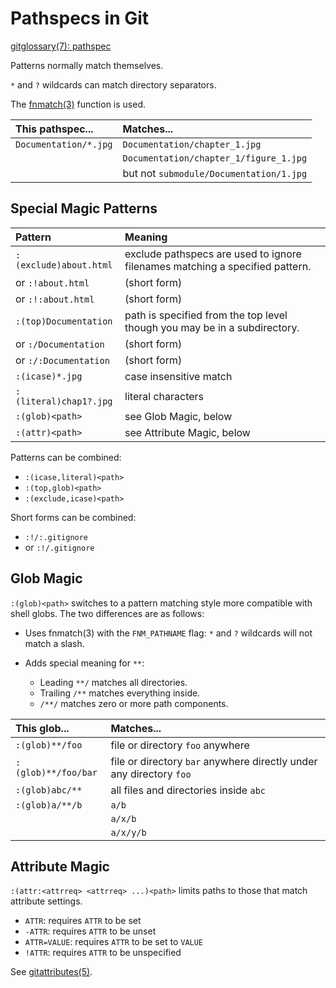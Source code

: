 # Pathspecs in Git

[gitglossary(7): pathspec](https://git-scm.com/docs/gitglossary.html#def_pathspec)

Patterns normally match themselves.

`*` and `?` wildcards can match directory separators.

The [fnmatch(3)](http://man7.org/linux/man-pages/man3/fnmatch.3.html) function is used.

| This pathspec...      | Matches...                              |
|:----------------------|:----------------------------------------|
| `Documentation/*.jpg` | `Documentation/chapter_1.jpg`           |
|                       | `Documentation/chapter_1/figure_1.jpg`  |
|                       | but not `submodule/Documentation/1.jpg` |

## Special Magic Patterns

| Pattern                | Meaning                                                                      |
|:-----------------------|:-----------------------------------------------------------------------------|
| `:(exclude)about.html` | exclude pathspecs are used to ignore filenames matching a specified pattern. |
| or `:!about.html`      | (short form) |
| or `:!:about.html`     | (short form) |
| `:(top)Documentation`  | path is specified from the top level though you may be in a subdirectory.    |
| or `:/Documentation`   | (short form) |
| or `:/:Documentation`  | (short form) |
| `:(icase)*.jpg`        | case insensitive match                                                       |
| `:(literal)chap1?.jpg` | literal characters                                                           |
| `:(glob)<path>`        | see Glob Magic, below                                                        |
| `:(attr)<path>`        | see Attribute Magic, below                                                   |

Patterns can be combined:

-   `:(icase,literal)<path>`
-   `:(top,glob)<path>`
-   `:(exclude,icase)<path>`

Short forms can be combined:

-   `:!/:.gitignore`
-   or `:!/.gitignore`

## Glob Magic

`:(glob)<path>` switches to a pattern matching style more compatible
with shell globs.  The two differences are as follows:

-   Uses fnmatch(3) with the `FNM_PATHNAME` flag: `*` and `?`
    wildcards will not match a slash.

-   Adds special meaning for `**`:

    -   Leading `**/` matches all directories.
    -   Trailing `/**` matches everything inside.
    -   `/**/` matches zero or more path components.

| This glob...        | Matches...                                                          |
|:--------------------|:--------------------------------------------------------------------|
| `:(glob)**/foo`     | file or directory `foo` anywhere                                    |
| `:(glob)**/foo/bar` | file or directory `bar` anywhere directly under any directory `foo` |
| `:(glob)abc/**`     | all files and directories inside `abc`                              |
| `:(glob)a/**/b`     | `a/b`                                                               |
|                     | `a/x/b`                                                             |
|                     | `a/x/y/b`                                                           |

## Attribute Magic

`:(attr:<attrreq> <attrreq> ...)<path>` limits paths to those that match attribute settings.

-   `ATTR`: requires `ATTR` to be set
-   `-ATTR`: requires `ATTR` to be unset
-   `ATTR=VALUE`: requires `ATTR` to be set to `VALUE`
-   `!ATTR`: requires `ATTR` to be unspecified

See [gitattributes(5)](https://git-scm.com/docs/gitattributes).
